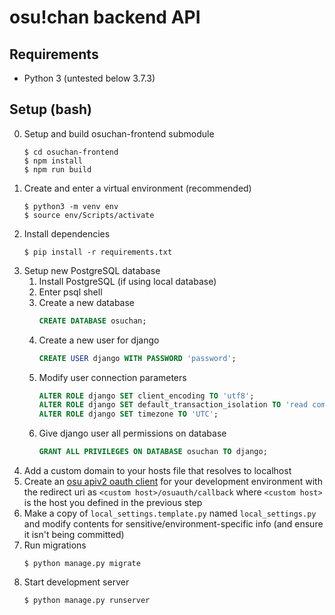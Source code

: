 # osu!chan backend API

## Requirements

- Python 3 (untested below 3.7.3)


## Setup (bash)

0. Setup and build osuchan-frontend submodule
    ```shell
    $ cd osuchan-frontend
    $ npm install
    $ npm run build
    ```
1. Create and enter a virtual environment (recommended)
    ```shell
    $ python3 -m venv env
    $ source env/Scripts/activate
    ```    
2. Install dependencies
    ```shell
    $ pip install -r requirements.txt
    ```
3. Setup new PostgreSQL database
    1. Install PostgreSQL (if using local database)
    2. Enter psql shell
    3. Create a new database
        ```sql
        CREATE DATABASE osuchan;
        ```
    4. Create a new user for django
        ```sql
        CREATE USER django WITH PASSWORD 'password';
        ```
    5. Modify user connection parameters
        ```sql
        ALTER ROLE django SET client_encoding TO 'utf8';
        ALTER ROLE django SET default_transaction_isolation TO 'read committed';
        ALTER ROLE django SET timezone TO 'UTC';
        ```
    6. Give django user all permissions on database
        ```sql
        GRANT ALL PRIVILEGES ON DATABASE osuchan TO django;
        ```
4. Add a custom domain to your hosts file that resolves to localhost
5. Create an [osu apiv2 oauth client](https://github.com/int-and-his-friends/osu-api-v2/wiki/Oauth-clients) for your development environment with the redirect uri as `<custom host>/osuauth/callback` where `<custom host>` is the host you defined in the previous step
6. Make a copy of `local_settings.template.py` named `local_settings.py` and modify contents for sensitive/environment-specific info (and ensure it isn't being committed)
7. Run migrations
    ```shell
    $ python manage.py migrate
    ```
8. Start development server
    ```shell
    $ python manage.py runserver
    ```
